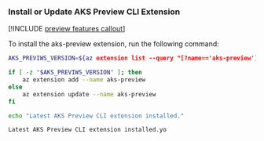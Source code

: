 ### Install or Update AKS Preview CLI Extension

[!INCLUDE [preview features callout](~/reusable-content/ce-skilling/azure/includes/aks/includes/preview/preview-callout.md)]

To install the aks-preview extension, run the following command:

```bash
AKS_PREVIWS_VERSION=${az extension list --query "[?name=='aks-preview'].version" --output tsv}

if [ -z "$AKS_PREVIWS_VERSION" ]; then
    az extension add --name aks-preview
else
    az extension update --name aks-preview
fi

echo "Latest AKS Preview CLI extension installed."
```

<!-- expected_similarity=1.0 -->
```text
Latest AKS Preview CLI extension installed.yo
```
